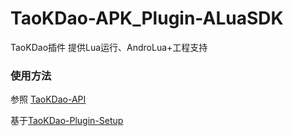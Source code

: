 # TaoKDao-APK_Plugin-ALuaSDK
 TaoKDao插件 提供Lua运行、AndroLua+工程支持



### 使用方法

参照 [TaoKDao-API](https://github.com/TIIEHenry/TaoKDao-API)

基于[TaoKDao-Plugin-Setup](https://github.com/TIIEHenry/TaoKDao-Plugin-Setup)
